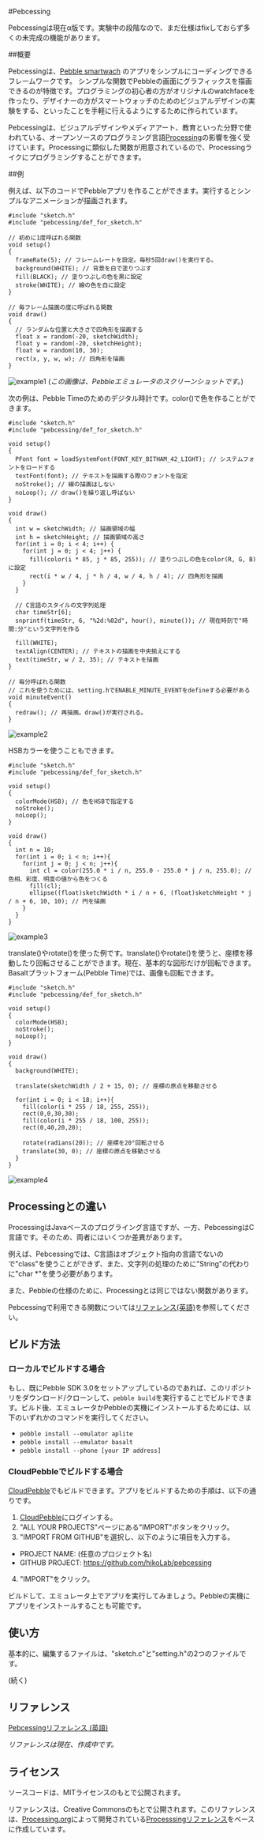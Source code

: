 #Pebcessing

Pebcessingは現在α版です。実験中の段階なので、まだ仕様はfixしておらず多くの未完成の機能があります。

##概要

Pebcessingは、[Pebble smartwach](https://getpebble.com/ "Pebble") のアプリをシンプルにコーディングできるフレームワークです。
シンプルな関数でPebbleの画面にグラフィックスを描画できるのが特徴です。プログラミングの初心者の方がオリジナルのwatchfaceを作ったり、デザイナーの方がスマートウォッチのためのビジュアルデザインの実験をする、といったことを手軽に行えるようにするために作られています。

Pebcessingは、ビジュアルデザインやメディアアート、教育といった分野で使われている、オープンソースのプログラミング言語[Processing](https://processing.org/ "Processing")の影響を強く受けています。Processingに類似した関数が用意されているので、Processingライクにプログラミングすることができます。

##例

例えば、以下のコードでPebbleアプリを作ることができます。実行するとシンプルなアニメーションが描画されます。

```Processing
#include "sketch.h"
#include "pebcessing/def_for_sketch.h"

// 初めに1度呼ばれる関数
void setup()
{
  frameRate(5); // フレームレートを設定。毎秒5回draw()を実行する。
  background(WHITE); // 背景を白で塗りつぶす
  fill(BLACK); // 塗りつぶしの色を黒に設定
  stroke(WHITE); // 線の色を白に設定
}

// 毎フレーム描画の度に呼ばれる関数
void draw()
{
  // ランダムな位置と大きさで四角形を描画する
  float x = random(-20, sketchWidth);
  float y = random(-20, sketchHeight);
  float w = random(10, 30);
  rect(x, y, w, w); // 四角形を描画
}
```
![example1](https://raw.githubusercontent.com/hikoLab/pebcessing/images/images/screenshot_random_rect.png) (*この画像は、Pebbleエミュレータのスクリーンショットです。*)

次の例は、Pebble Timeのためのデジタル時計です。color()で色を作ることができます。

```Processing
#include "sketch.h"
#include "pebcessing/def_for_sketch.h"

void setup()
{
  PFont font = loadSystemFont(FONT_KEY_BITHAM_42_LIGHT); // システムフォントをロードする
  textFont(font); // テキストを描画する際のフォントを指定
  noStroke(); // 線の描画はしない
  noLoop(); // draw()を繰り返し呼ばない
}

void draw()
{
  int w = sketchWidth; // 描画領域の幅
  int h = sketchHeight; // 描画領域の高さ
  for(int i = 0; i < 4; i++) {
    for(int j = 0; j < 4; j++) {
      fill(color(i * 85, j * 85, 255)); // 塗りつぶしの色をcolor(R, G, B)に設定
      rect(i * w / 4, j * h / 4, w / 4, h / 4); // 四角形を描画
    }
  }

  // C言語のスタイルの文字列処理
  char timeStr[6];
  snprintf(timeStr, 6, "%2d:%02d", hour(), minute()); // 現在時刻で"時間:分"という文字列を作る

  fill(WHITE);
  textAlign(CENTER); // テキストの描画を中央揃えにする
  text(timeStr, w / 2, 35); // テキストを描画
}

// 毎分呼ばれる関数
// これを使うためには、setting.hでENABLE_MINUTE_EVENTをdefineする必要がある
void minuteEvent()
{
  redraw(); // 再描画。draw()が実行される。
}
```
![example2](https://github.com/hikoLab/pebcessing/blob/images/images/screenshot_digital_watch.png)

HSBカラーを使うこともできます。

```Processing
#include "sketch.h"
#include "pebcessing/def_for_sketch.h"

void setup()
{
  colorMode(HSB); // 色をHSBで指定する
  noStroke();
  noLoop();
}

void draw()
{
  int n = 10;
  for(int i = 0; i < n; i++){
    for(int j = 0; j < n; j++){
      int cl = color(255.0 * i / n, 255.0 - 255.0 * j / n, 255.0); // 色相、彩度、明度の値から色をつくる
      fill(cl);
      ellipse((float)sketchWidth * i / n + 6, (float)sketchHeight * j / n + 6, 10, 10); // 円を描画
    }
  }
}
```
![example3](https://github.com/hikoLab/pebcessing/blob/images/images/screenshot_hsb_ex.png)

translate()やrotate()を使った例です。translate()やrotate()を使うと、座標を移動したり回転させることができます。現在、基本的な図形だけが回転できます。Basaltプラットフォーム(Pebble Time)では、画像も回転できます。

```Processing
#include "sketch.h"
#include "pebcessing/def_for_sketch.h"

void setup()
{
  colorMode(HSB);
  noStroke();
  noLoop();
}

void draw()
{
  background(WHITE);

  translate(sketchWidth / 2 + 15, 0); // 座標の原点を移動させる

  for(int i = 0; i < 18; i++){
    fill(color(i * 255 / 18, 255, 255));
    rect(0,0,30,30);
    fill(color(i * 255 / 18, 100, 255));
    rect(0,40,20,20);

    rotate(radians(20)); // 座標を20°回転させる
    translate(30, 0); // 座標の原点を移動させる
  }
}
```
![example4](https://github.com/hikoLab/pebcessing/blob/images/images/screenshot_rotate_ex.png)


## Processingとの違い

ProcessingはJavaベースのプログライング言語ですが、一方、PebcessingはC言語です。そのため、両者にはいくつか差異があります。

例えば、Pebcessingでは、C言語はオブジェクト指向の言語でないので"class"を使うことができず、また、文字列の処理のために"String"の代わりに"char *"を使う必要があります。

また、Pebbleの仕様のために、Processingとは同じではない関数があります。

Pebcessingで利用できる関数については[リファレンス(英語)](http://hikolab.github.io/pebcessing/index.html "Pebcessing Reference")を参照してください。

## ビルド方法

### ローカルでビルドする場合

もし、既にPebble SDK 3.0をセットアップしているのであれば、このリポジトリをダウンロード/クローンして、`pebble build`を実行することでビルドできます。ビルド後、エミュレータかPebbleの実機にインストールするためには、以下のいずれかのコマンドを実行してください。
* `pebble install --emulator aplite`
* `pebble install --emulator basalt`
* `pebble install --phone [your IP address]`

### CloudPebbleでビルドする場合

[CloudPebble](https://cloudpebble.net/ "CloudPebble")でもビルドできます。アプリをビルドするための手順は、以下の通りです。

1. [CloudPebble](https://cloudpebble.net/ "CloudPebble")にログインする。
2. "ALL YOUR PROJECTS"ページにある"IMPORT"ボタンをクリック。
3. "IMPORT FROM GITHUB"を選択し、以下のように項目を入力する。
  * PROJECT NAME: (任意のプロジェクト名)
  * GITHUB PROJECT: https://github.com/hikoLab/pebcessing
4. "IMPORT"をクリック。

ビルドして、エミュレータ上でアプリを実行してみましょう。Pebbleの実機にアプリをインストールすることも可能です。

## 使い方

基本的に、編集するファイルは、"sketch.c"と"setting.h"の2つのファイルです。

(続く)

## リファレンス

[Pebcessingリファレンス (英語)](http://hikolab.github.io/pebcessing/index.html "Pebcessing Reference")

*リファレンスは現在、作成中です。*

## ライセンス

ソースコードは、MITライセンスのもとで公開されます。

リファレンスは、Creative Commonsのもとで公開されます。このリファレンスは、[Processing.org](https://processing.org/people/)によって開発されている[Processsingリファレンス](https://processing.org/reference/)をベースに作成しています。
